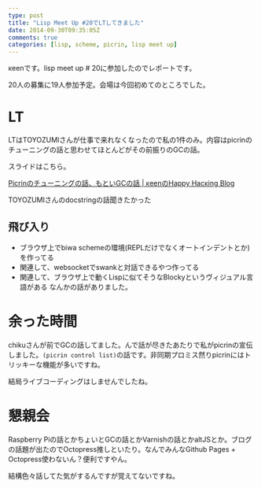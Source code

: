 ```yaml
---
type: post
title: "Lisp Meet Up #20でLTしてきました"
date: 2014-09-30T09:35:05Z
comments: true
categories: [lisp, scheme, picrin, lisp meet up]
---
```

κeenです。lisp meet up # 20に参加したのでレポートです。
<!--more-->
20人の募集に19人参加予定。会場は今回初めてのところでした。

# LT
LTはTOYOZUMIさんが仕事で来れなくなったので私の1件のみ。内容はpicrinのチューニングの話と思わせてほとんどがその前振りのGCの話。

スライドはこちら。

[Picrinのチューニングの話、もといGCの話 | κeenのHappy Hacκing Blog](/slide/picrin-gc.html)

TOYOZUMIさんのdocstringの話聞きたかった

## 飛び入り
* ブラウザ上でbiwa schemeの環境(REPLだけでなくオートインデントとか)を作ってる
* 関連して、websocketでswankと対話できるやつ作ってる
* 関連して、ブラウザ上で動くLispに似てそうなBlockyというヴィジュアル言語がある
なんかの話がありました。

# 余った時間
chikuさんが前でGCの話してました。んで話が尽きたあたりで私がpicrinの宣伝しました。`(picrin control list)`の話です。非同期プロミス然りpicrinにはトリッキーな機能が多いですね。

結局ライブコーディングはしませんでしたね。

# 懇親会
Raspberry Piの話とかちょいとGCの話とかVarnishの話とかaltJSとか。ブログの話題が出たのでOctopress推しといたり。なんでみんなGithub Pages + Octopress使わないん？便利ですやん。

結構色々話してた気がするんですが覚えてないですね。
